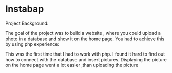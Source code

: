 # Instabap


Project Background:

The goal of the project was to build a website ,
where you could upload a photo in a database and show it on the home page.
You had to achieve this by using php
experience:

This was the first time that I had to work with php.
I found it hard to find out how to connect with the database and insert pictures.
Displaying the picture on
the home page went a lot easier ,than uploading the picture
